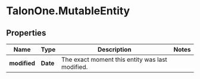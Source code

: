 # TalonOne.MutableEntity

## Properties

Name | Type | Description | Notes
------------ | ------------- | ------------- | -------------
**modified** | **Date** | The exact moment this entity was last modified. | 


